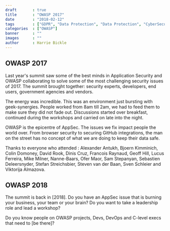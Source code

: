 ```yaml
---
draft		: true
title       : "OWASP 2017"
date        : "2018-02-12"
tags        : ["GDPR", "Data Protection", "Data Protection", "CyberSecurity"]
categories  : ["OWASP"]
banner      : ""
images      : ""
author      : Harrie Bickle
---
```



## OWASP 2017

Last year's summit saw some of the best minds in Application Security and OWASP collaborating to solve some of the most challenging security issues of 2017. The summit brought together: security experts, developers, end users, government agencies and vendors. 

The energy was incredible. This was an environment just bursting with geek-synergies. People worked from 8am till 2am, we had to feed them to make sure they did not fade out. Discussions started over breakfast, continued during the workshops and carried on late into the night.

OWASP is the epicentre of AppSec. The issues we fix impact people the world over. From browser security to securing GitHub integrations, the man on the street has no concept of what we are doing to keep their data safe.

Thanks to everyone who attended <!--- organised--> : Alexander Antukh<!---(link each organiser to current company?)-->, Bjoern Kimminich, Colin Domoney, David Rook, Dinis Cruz, Francois Raynaud, Geoff Hill, Lucus Ferreira, Mike Milner, Nanne-Baars, Ofer Maor, Sam Stepanyan, Sebastien Deleersnyder, Stefan Streichsbier, Steven van der Baan, Sven Schleier and Viktorija Almazova.

## OWASP 2018 
The summit is back in [2018]<!--- where is the index/landing page (link)-->. Do you have an AppSec issue that is burning your business, your team or your brain? Do you want to take a leadership role and lead a workshop?

Do you know people on OWASP projects, Devs, DevOps and C-level execs that need to [be there]<!---(link to registration form?)-->?
